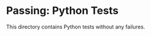 <!--
SPDX-License-Identifier: Apache-2.0
SPDX-FileCopyrightText: 2025 The Linux Foundation
-->

# Passing: Python Tests

This directory contains Python tests without any failures.
